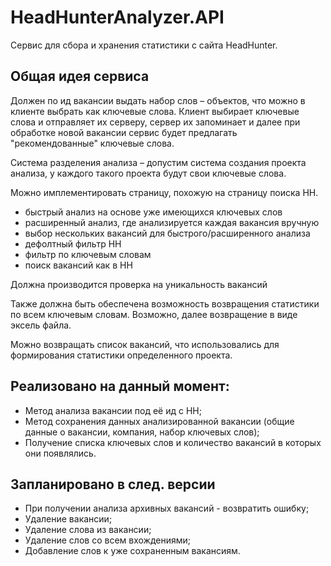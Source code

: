 # HeadHunterAnalyzer.API

Сервис для сбора и хранения статистики с сайта HeadHunter.

## Общая идея сервиса

Должен по ид вакансии выдать набор слов – объектов, что можно в клиенте выбрать как ключевые слова. Клиент выбирает ключевые слова и отправляет их серверу, сервер их запоминает и далее при обработке новой вакансии сервис будет предлагать "рекомендованные" ключевые слова.

Система разделения анализа – допустим система создания проекта анализа, у каждого такого проекта будут свои ключевые слова.

Можно имплементировать страницу, похожую на страницу поиска HH.

- быстрый анализ на основе уже имеющихся ключевых слов
- расширенный анализ, где анализируется каждая вакансия вручную
- выбор нескольких вакансий для быстрого/расширенного анализа
- дефолтный фильтр HH
- фильтр по ключевым словам
- поиск вакансий как в HH

Должна производится проверка на уникальность вакансий

Также должна быть обеспечена возможность возвращения статистики по всем ключевым словам. Возможно, далее возвращение в виде эксель файла.

Можно возвращать список вакансий, что использовались для формирования статистики определенного проекта. 

## Реализовано на данный момент:

- Метод анализа вакансии под её ид с HH;
- Метод сохранения данных анализированной вакансии (общие данные о вакансии, компания, набор ключевых слов);
- Получение списка ключевых слов и количество вакансий в которых они появлялись.

## Запланировано в след. версии

- При получении анализа архивных вакансий - возвратить ошибку;
- Удаление вакансии;
- Удаление слова из вакансии;
- Удаление слов со всем вхождениями;
- Добавление слов к уже сохраненным вакансиям.
